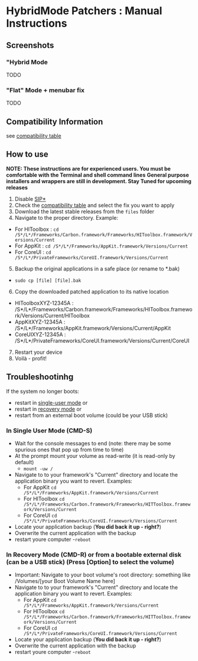 # HybridMode Patchers : Manual Instructions

## Screenshots

### "Hybrid Mode

TODO

### "Flat" Mode + menubar fix

TODO

## Compatibility Information

see [compatibility table](compatibility.md)

## How to use

**NOTE: These instructions are for experienced users. You must be comfortable with the Terminal and shell command lines**
**General purpose installers and wrappers are still in development.  Stay Tuned for upcoming releases**

1. Disable [SIP](https://developer.apple.com/library/content/documentation/Security/Conceptual/System_Integrity_Protection_Guide/ConfiguringSystemIntegrityProtection/ConfiguringSystemIntegrityProtection.html)[*](https://en.wikipedia.org/wiki/System_Integrity_Protection)
2. Check the [compatibility table](compatibility.md) and select the fix you want to apply
3. Download the latest stable releases from the ```files``` folder
4. Navigate to the proper directory.  Example:
  - For HIToolbox : ```cd /S*/L*/Frameworks/Carbon.framework/Frameworks/HIToolbox.framework/Versions/Current```
  - For AppKit : ```cd /S*/L*/Frameworks/AppKit.framework/Versions/Current```
  - For CoreUI : ```cd /S*/L*/PrivateFrameworks/CoreUI.framework/Versions/Current```
5. Backup the original applications in a safe place (or rename to *.bak)
- ```sudo cp [file] [file].bak```
6. Copy the downloaded patched application to its native location
  - HIToolboxXYZ-12345A : /S*/L*/Frameworks/Carbon.framework/Frameworks/HIToolbox.framework/Versions/Current/HIToolbox
  - AppKitXYZ-12345A : /S*/L*/Frameworks/AppKit.framework/Versions/Current/AppKit
  - CoreUIXYZ-12345A : /S*/L*/PrivateFrameworks/CoreUI.framework/Versions/Current/CoreUI
7. Restart your device
8. Voilà - profit!

## Troubleshootinhg

If the system no longer boots:

- restart in [single-user mode](https://support.apple.com/en-bh/HT201573) or
- restart in [recovery mode](https://support.apple.com/en-us/HT201314) or
- restart from an external boot volume (could be your USB stick)

### In Single User Mode (CMD-S)

- Wait for the console messages to end (note: there may be some spurious ones that pop up from time to time)
- At the prompt mount your volume as read-write (it is read-only by default)
  - ```mount -uw /```
- Navigate to to your framework's "Current" directory and locate the application binary you want to revert. Examples:
  - For AppKit ```cd /S*/L*/Frameworks/AppKit.framework/Versions/Current```
  - For HIToolbox ```cd /S*/L*/Frameworks/Carbon.framework/Frameworks/HITToolbox.framework/Versions/Current```
  - For CoreUI ```cd /S*/L*/PrivateFrameworks/CoreUI.framework/Versions/Current```
- Locate your application backup (**You did back it up - right?**)
- Overwrite the current application with the backup
- restart youre computer
  -```reboot```

### In Recovery Mode (CMD-R) or from a bootable external disk (can be a USB stick) (Press [Option] to select the volume)

- Important: Navigate to your boot volume's root directory:  something like /Volumes/[your Boot Volume Name here]
- Navigate to to your framework's "Current" directory and locate the application binary you want to revert. Examples:
  - For AppKit ```cd /S*/L*/Frameworks/AppKit.framework/Versions/Current```
  - For HIToolbox ```cd /S*/L*/Frameworks/Carbon.framework/Frameworks/HITToolbox.framework/Versions/Current```
  - For CoreUI ```cd /S*/L*/PrivateFrameworks/CoreUI.framework/Versions/Current```
- Locate your application backup (**You did back it up - right?**)
- Overwrite the current application with the backup
- restart youre computer
  -```reboot```
